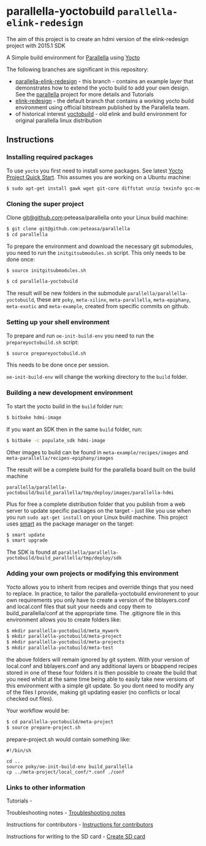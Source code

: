 # parallella-yoctobuild `parallella-elink-redesign`

The aim of this project is to create an hdmi version of the elink-redesign project with 2015.1 SDK

A Simple build environment for [Parallella](http://www.parallella.org/) using [Yocto](http://www.yoctoproject.org/)

The following branches are significant in this repository:

- [parallella-elink-redesign](https://github.com/peteasa/parallella-yoctobuild/tree/parallella-elink-redesign) - this branch - contains an example layer that demonstrates how to extend the yocto build to add your own design.  See the [parallella](https://github.com/peteasa/parallella/wiki) project for more details and Tutorials
- [elink-redesign](https://github.com/peteasa/parallella-yoctobuild/tree/elink-redesign) - the default branch that contains a working yocto build environment using official bitstream published by the Parallella team.
- of historical interest [yoctobuild](https://github.com/peteasa/parallella-yoctobuild/tree/yoctobuild) - old elink and build environment for original parallella linux distribution

## Instructions

### Installing required packages

To use `yocto` you first need to install some packages. See latest [Yocto Project Quick Start](http://www.yoctoproject.org/docs/latest/yocto-project-qs/yocto-project-qs.html). This assumes you are working on a Ubuntu machine:

```bash
$ sudo apt-get install gawk wget git-core diffstat unzip texinfo gcc-multilib build-essential chrpath socat libsdl1.2-dev xterm
```

### Cloning the super project

Clone git@github.com:peteasa/parallella onto your Linux build machine:
```bash
$ git clone git@github.com:peteasa/parallella
$ cd parallella
```

To prepare the environment and download the necessary git submodules, you need to run the `initgitsubmodules.sh` script. This only needs to be done once:

```bash
$ source initgitsubmodules.sh
```

```bash
$ cd parallella-yoctobuild
```

The result will be new folders in the submodule `parallella/parallella-yoctobuild`, these are `poky`, `meta-xilinx`, `meta-parallella`, `meta-epiphany`, `meta-exotic` and `meta-example`, created from specific commits on github.

### Setting up your shell environment

To prepare and run `oe-init-build-env` you need to run the `prepareyoctobuild.sh` script:

```bash
$ source prepareyoctobuild.sh
```

This needs to be done once per session.

`oe-init-build-env` will change the working directory to the `build` folder.

### Building a new development environment

To start the yocto build in the `build` folder run:

```bash
$ bitbake hdmi-image
```

If you want an SDK then in the same `build` folder, run:

```bash
$ bitbake -c populate_sdk hdmi-image
```

Other images to build can be found in `meta-example/recipes/images` and `meta-parallella/recipes-epiphany/images`

The result will be a complete build for the parallella board built on the build machine

`parallella/parallella-yoctobuild/build_parallella/tmp/deploy/images/parallella-hdmi`

Plus for free a complete distribution folder that you publish from a web server to update specific packages on the target - just like you use when you run `sudo apt-get install` on your Linux build machine.  This project uses [smart](https://labix.org/smart) as the package manager on the target:

```bash
$ smart update
$ smart upgrade
```

The SDK is found at `parallella/parallella-yoctobuild/build_parallella/tmp/deploy/sdk`

### Adding your own projects or modifying this environment

Yocto allows you to inherit from recipes and override things that you need to replace.  In practice, to tailor the parallella-yoctobuild environment to your own requirements you only have to create a version of the bblayers.conf and local.conf files that suit your needs and copy them to build_parallella/conf at the appropriate time.  The .gitignore file in this environment allows you to create folders like:

```bash
$ mkdir parallella-yoctobuild/meta_mywork
$ mkdir parallella-yoctobuild/meta-project
$ mkdir parallella-yoctobuild/meta-projects
$ mkdir parallella-yoctobuild/meta-test
```

the above folders will remain ignored by git system.  With your version of local.conf and bblayers.conf and any additional layers or bbappend recipes stored in one of these four folders it is then possible to create the build that you need whilst at the same time being able to easily take new versions of this environment with a simple git update.  So you dont need to modify any of the files I provide, making git updating easier (no conflicts or local checked out files).

Your workflow would be:

```bash
$ cd parallella-yoctobuild/meta-project
$ source prepare-project.sh
```

prepare-project.sh would contain something like:
```
#!/bin/sh

cd ..
source poky/oe-init-build-env build_parallella
cp ../meta-project/local_conf/*.conf ./conf
```

### Links to other information

Tutorials - [](https://github.com/peteasa/parallella/wiki/Tutorial-index)

Troubleshooting notes - [Troubleshooting notes](https://github.com/peteasa/parallella-yoctobuild/wiki/Troubleshooting-notes)

Instructions for contributors - [Instructions for contributors](https://github.com/peteasa/parallella-yoctobuild/wiki/Instructions-for-contributors)

Instructions for  writing to the SD card - [Create SD card](https://github.com/peteasa/parallella/wiki/Create-SD-card)

